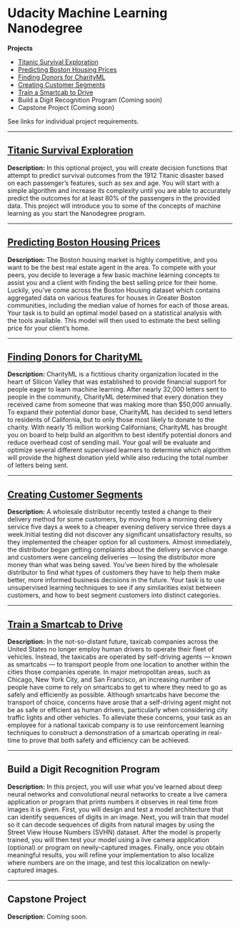 # Udacity Machine Learning Nanodegree
__Projects__
* [Titanic Survival Exploration](https://github.com/mtroiani/machine-learning-nanodegree/tree/master/titanic_survival_exploration)
* [Predicting Boston Housing Prices](https://github.com/mtroiani/machine-learning-nanodegree/tree/master/boston_housing)
* [Finding Donors for CharityML](https://github.com/mtroiani/machine-learning-nanodegree/tree/master/finding_donors)
* [Creating Customer Segments](https://github.com/mtroiani/machine-learning-nanodegree/tree/master/customer_segments)
* [Train a Smartcab to Drive](https://github.com/mtroiani/machine-learning-nanodegree/tree/master/smartcab)
* Build a Digit Recognition Program (Coming soon)
* Capstone Project (Coming soon)

See links for individual project requirements.

---

## [Titanic Survival Exploration](https://github.com/mtroiani/machine-learning-nanodegree/tree/master/titanic_survival_exploration)
__Description:__ In this optional project, you will create decision functions that attempt to predict survival outcomes from the 1912 Titanic disaster based on each passenger’s features, such as sex and age. You will start with a simple algorithm and increase its complexity until you are able to accurately predict the outcomes for at least 80% of the passengers in the provided data. This project will introduce you to some of the concepts of machine learning as you start the Nanodegree program.

---

## [Predicting Boston Housing Prices](https://github.com/mtroiani/machine-learning-nanodegree/tree/master/boston_housing)
__Description:__ The Boston housing market is highly competitive, and you want to be the best real estate agent in the area. To compete with your peers, you decide to leverage a few basic machine learning concepts to assist you and a client with finding the best selling price for their home. Luckily, you’ve come across the Boston Housing dataset which contains aggregated data on various features for houses in Greater Boston communities, including the median value of homes for each of those areas. Your task is to build an optimal model based on a statistical analysis with the tools available. This model will then used to estimate the best selling price for your client’s home.

---

## [Finding Donors for CharityML](https://github.com/mtroiani/machine-learning-nanodegree/tree/master/finding_donors)
__Description:__ CharityML is a fictitious charity organization located in the heart of Silicon Valley that was established to provide financial support for people eager to learn machine learning. After nearly 32,000 letters sent to people in the community, CharityML determined that every donation they received came from someone that was making more than $50,000 annually. To expand their potential donor base, CharityML has decided to send letters to residents of California, but to only those most likely to donate to the charity. With nearly 15 million working Californians, CharityML has brought you on board to help build an algorithm to best identify potential donors and reduce overhead cost of sending mail. Your goal will be evaluate and optimize several different supervised learners to determine which algorithm will provide the highest donation yield while also reducing the total number of letters being sent.

---

## [Creating Customer Segments](https://github.com/mtroiani/machine-learning-nanodegree/tree/master/customer_segments)
__Description:__ A wholesale distributor recently tested a change to their delivery method for some customers, by moving from a morning delivery service five days a week to a cheaper evening delivery service three days a week.Initial testing did not discover any significant unsatisfactory results, so they implemented the cheaper option for all customers. Almost immediately, the distributor began getting complaints about the delivery service change and customers were canceling deliveries — losing the distributor more money than what was being saved. You’ve been hired by the wholesale distributor to find what types of customers they have to help them make better, more informed business decisions in the future. Your task is to use unsupervised learning techniques to see if any similarities exist between customers, and how to best segment customers into distinct categories.

---

## [Train a Smartcab to Drive](https://github.com/mtroiani/machine-learning-nanodegree/tree/master/smartcab)
__Description:__ In the not-so-distant future, taxicab companies across the United States no longer employ human drivers to operate their fleet of vehicles. Instead, the taxicabs are operated by self-driving agents — known as smartcabs — to transport people from one location to another within the cities those companies operate. In major metropolitan areas, such as Chicago, New York City, and San Francisco, an increasing number of people have come to rely on smartcabs to get to where they need to go as safely and efficiently as possible. Although smartcabs have become the transport of choice, concerns have arose that a self-driving agent might not be as safe or efficient as human drivers, particularly when considering city traffic lights and other vehicles. To alleviate these concerns, your task as an employee for a national taxicab company is to use reinforcement learning techniques to construct a demonstration of a smartcab operating in real-time to prove that both safety and efficiency can be achieved.

---

## Build a Digit Recognition Program
__Description:__ In this project, you will use what you've learned about deep neural networks and convolutional neural networks to create a live camera application or program that prints numbers it observes in real time from images it is given. First, you will design and test a model architecture that can identify sequences of digits in an image. Next, you will train that model so it can decode sequences of digits from natural images by using the Street View House Numbers (SVHN) dataset. After the model is properly trained, you will then test your model using a live camera application (optional) or program on newly-captured images. Finally, once you obtain meaningful results, you will refine your implementation to also localize where numbers are on the image, and test this localization on newly-captured images.

--- 

## Capstone Project
__Description:__ Coming soon. 
